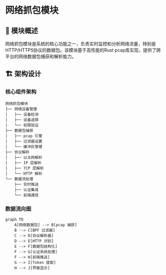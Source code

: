 # 网络抓包模块

## 📖 模块概述

网络抓包模块是系统的核心功能之一，负责实时监控和分析网络流量，特别是HTTP/HTTPS协议的数据包。该模块基于高性能的Rust pcap库实现，提供了跨平台的网络数据包捕获和解析能力。

## 🏗️ 架构设计

### 核心组件架构
```
网络抓包模块
├── 网络设备管理
│   ├── 设备检测
│   ├── 设备选择
│   └── 权限验证
├── 数据包捕获
│   ├── pcap 引擎
│   ├── 过滤器设置
│   └── 缓冲区管理
├── 协议解析
│   ├── 以太网解析
│   ├── IP 层解析
│   ├── TCP 层解析
│   └── HTTP 解析
└── 数据流处理
    ├── 实时推送
    ├── 认证集成
    └── 前端通信
```

### 数据流向图
```mermaid
graph TD
    A[网络数据包] --> B[pcap 捕获]
    B --> C[BPF 过滤器]
    C --> D[协议解析器]
    D --> E[HTTP 识别]
    E --> F[数据包结构化]
    F --> G[认证系统处理]
    F --> H[前端推送]
    G --> I[Token 提取]
    H --> J[界面显示]
```
